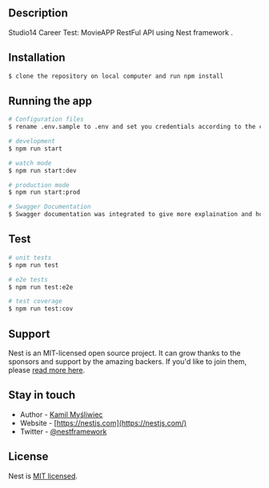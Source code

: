 ## Description

Studio14 Career Test: MovieAPP RestFul API using Nest framework .

## Installation

```bash
$ clone the repository on local computer and run npm install
```

## Running the app

```bash
# Configuration files
$ rename .env.sample to .env and set you credentials according to the configuration. Postgres is used as the Database

# development
$ npm run start

# watch mode
$ npm run start:dev

# production mode
$ npm run start:prod

# Swagger Documentation
$ Swagger documentation was integrated to give more explaination and how to use the API. kindly go to http://localhost:3000/api/v1 to check the Interface for easy accessibility.
```

## Test

```bash
# unit tests
$ npm run test

# e2e tests
$ npm run test:e2e

# test coverage
$ npm run test:cov
```

## Support

Nest is an MIT-licensed open source project. It can grow thanks to the sponsors and support by the amazing backers. If you'd like to join them, please [read more here](https://docs.nestjs.com/support).

## Stay in touch

- Author - [Kamil Myśliwiec](https://kamilmysliwiec.com)
- Website - [https://nestjs.com](https://nestjs.com/)
- Twitter - [@nestframework](https://twitter.com/nestframework)

## License

Nest is [MIT licensed](LICENSE).
